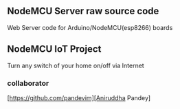 ## NodeMCU Server raw source code
Web Server code for Arduino/NodeMCU(esp8266) boards

## NodeMCU IoT Project
Turn any switch of your home on/off via Internet

### collaborator
[https://github.com/pandevim][Aniruddha Pandey]
